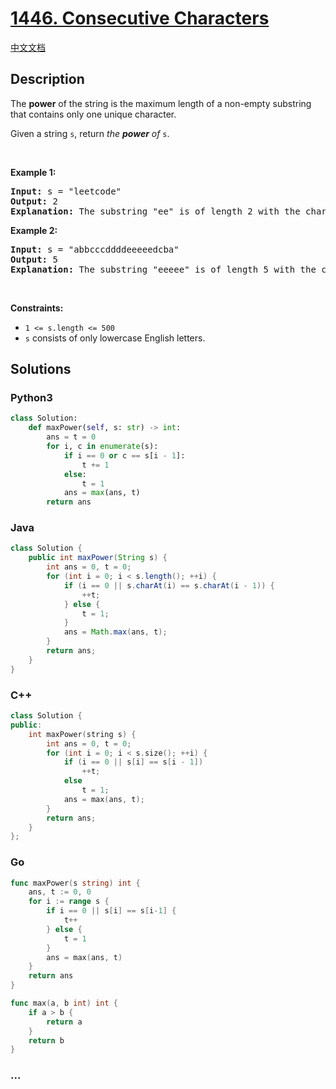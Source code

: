 # [1446. Consecutive Characters](https://leetcode.com/problems/consecutive-characters)

[中文文档](/solution/1400-1499/1446.Consecutive%20Characters/README.md)

## Description

<p>The <strong>power</strong> of the string is the maximum length of a non-empty substring that contains only one unique character.</p>

<p>Given a string <code>s</code>, return <em>the <strong>power</strong> of</em> <code>s</code>.</p>

<p>&nbsp;</p>
<p><strong class="example">Example 1:</strong></p>

<pre>
<strong>Input:</strong> s = &quot;leetcode&quot;
<strong>Output:</strong> 2
<strong>Explanation:</strong> The substring &quot;ee&quot; is of length 2 with the character &#39;e&#39; only.
</pre>

<p><strong class="example">Example 2:</strong></p>

<pre>
<strong>Input:</strong> s = &quot;abbcccddddeeeeedcba&quot;
<strong>Output:</strong> 5
<strong>Explanation:</strong> The substring &quot;eeeee&quot; is of length 5 with the character &#39;e&#39; only.
</pre>

<p>&nbsp;</p>
<p><strong>Constraints:</strong></p>

<ul>
	<li><code>1 &lt;= s.length &lt;= 500</code></li>
	<li><code>s</code> consists of only lowercase English letters.</li>
</ul>

## Solutions

<!-- tabs:start -->

### **Python3**

```python
class Solution:
    def maxPower(self, s: str) -> int:
        ans = t = 0
        for i, c in enumerate(s):
            if i == 0 or c == s[i - 1]:
                t += 1
            else:
                t = 1
            ans = max(ans, t)
        return ans
```

### **Java**

```java
class Solution {
    public int maxPower(String s) {
        int ans = 0, t = 0;
        for (int i = 0; i < s.length(); ++i) {
            if (i == 0 || s.charAt(i) == s.charAt(i - 1)) {
                ++t;
            } else {
                t = 1;
            }
            ans = Math.max(ans, t);
        }
        return ans;
    }
}
```

### **C++**

```cpp
class Solution {
public:
    int maxPower(string s) {
        int ans = 0, t = 0;
        for (int i = 0; i < s.size(); ++i) {
            if (i == 0 || s[i] == s[i - 1])
                ++t;
            else
                t = 1;
            ans = max(ans, t);
        }
        return ans;
    }
};
```

### **Go**

```go
func maxPower(s string) int {
	ans, t := 0, 0
	for i := range s {
		if i == 0 || s[i] == s[i-1] {
			t++
		} else {
			t = 1
		}
		ans = max(ans, t)
	}
	return ans
}

func max(a, b int) int {
	if a > b {
		return a
	}
	return b
}
```

### **...**

```

```

<!-- tabs:end -->
